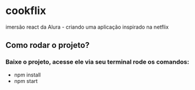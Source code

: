 # cookflix
imersão react da Alura - criando uma aplicação inspirado na netflix

## Como rodar o projeto?

### Baixe o projeto, acesse ele via seu terminal rode os comandos:
- npm install
- npm start

